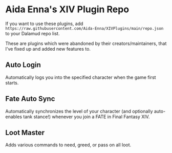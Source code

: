 # Aida Enna's XIV Plugin Repo

If you want to use these plugins, add `https://raw.githubusercontent.com/Aida-Enna/XIVPlugins/main/repo.json` to your Dalamud repo list. 

These are plugins which were abandoned by their creators/maintainers, that I've fixed up and added new features to.

## Auto Login

Automatically logs you into the specified character when the game first starts.

## Fate Auto Sync

Automatically synchronizes the level of your character (and optionally auto-enables tank stance!) whenever you join a FATE in Final Fantasy XIV.

## Loot Master

Adds various commands to need, greed, or pass on all loot.


